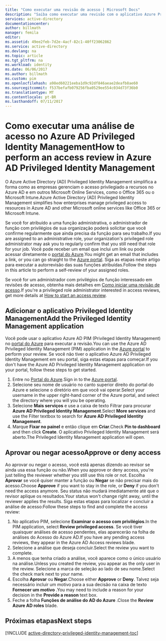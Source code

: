 ```yaml
---
title: "Como executar uma revisão de acesso | Microsoft Docs"
description: "Saiba como executar uma revisão com o aplicativo Azure Privileged Identity Management."
services: active-directory
documentationcenter: 
author: billmath
manager: femila
editor: 
ms.assetid: 49ee2feb-7d2e-4acf-82c1-40ff23062862
ms.service: active-directory
ms.devlang: na
ms.topic: article
ms.tgt_pltfrm: na
ms.workload: identity
ms.date: 06/06/2017
ms.author: billmath
ms.custom: pim
ms.openlocfilehash: a98ed60221eeba1d9c92df846aeae2deafb8ae60
ms.sourcegitcommit: f537befafb079256fba0529ee554c034d73f36b0
ms.translationtype: MT
ms.contentlocale: pt-BR
ms.lasthandoff: 07/11/2017
---
```

# <a name="how-to-perform-an-access-review-in-azure-ad-privileged-identity-management"></a><span data-ttu-id="32ac6-103">Como executar uma análise de acesso no Azure AD Privileged Identity Management</span><span class="sxs-lookup"><span data-stu-id="32ac6-103">How to perform an access review in Azure AD Privileged Identity Management</span></span>
<span data-ttu-id="32ac6-104">O Azure Active Directory (AD) Privileged Identity Management simplifica a forma como as empresas gerenciam o acesso privilegiado a recursos no Azure AD e em outros Microsoft Online Services, como o Office 365 ou o Microsoft Intune.</span><span class="sxs-lookup"><span data-stu-id="32ac6-104">Azure Active Directory (AD) Privileged Identity Management simplifies how enterprises manage privileged access to resources in Azure AD and other Microsoft online services like Office 365 or Microsoft Intune.</span></span>  

<span data-ttu-id="32ac6-105">Se você for atribuído a uma função administrativa, o administrador de função com privilégios de sua organização poderá solicitar que você confirme regularmente que ainda precisa da função para seu trabalho.</span><span class="sxs-lookup"><span data-stu-id="32ac6-105">If you are assigned to an administrative role, your organization's privileged role administrator may ask you to regularly confirm that you still need that role for your job.</span></span> <span data-ttu-id="32ac6-106">Você pode receber um email que inclui um link ou pode acessar diretamente o [portal do Azure](https://portal.azure.com).</span><span class="sxs-lookup"><span data-stu-id="32ac6-106">You might get an email that includes a link, or you can go straight to the [Azure portal](https://portal.azure.com).</span></span> <span data-ttu-id="32ac6-107">Siga as etapas neste artigo para executar a autorrevisão das suas funções atribuídas.</span><span class="sxs-lookup"><span data-stu-id="32ac6-107">Follow the steps in this article to perform a self-review of your assigned roles.</span></span>

<span data-ttu-id="32ac6-108">Se você for um administrador com privilégios de função interessado em revisões de acesso, obtenha mais detalhes em [Como iniciar uma revisão de acesso](active-directory-privileged-identity-management-how-to-start-security-review.md).</span><span class="sxs-lookup"><span data-stu-id="32ac6-108">If you're a privileged role administrator interested in access reviews, get more details at [How to start an access review](active-directory-privileged-identity-management-how-to-start-security-review.md).</span></span>

## <a name="add-the-privileged-identity-management-application"></a><span data-ttu-id="32ac6-109">Adicionar o aplicativo Privileged Identity Management</span><span class="sxs-lookup"><span data-stu-id="32ac6-109">Add the Privileged Identity Management application</span></span>
<span data-ttu-id="32ac6-110">Você pode usar o aplicativo Azure AD PIM (Privileged Identity Management) no [portal do Azure](https://portal.azure.com/) para executar a revisão.</span><span class="sxs-lookup"><span data-stu-id="32ac6-110">You can use the Azure AD Privileged Identity Management (PIM) application in the [Azure portal](https://portal.azure.com/) to perform your review.</span></span>  <span data-ttu-id="32ac6-111">Se você não tiver o aplicativo Azure AD Privileged Identity Management em seu portal, siga estas etapas para começar.</span><span class="sxs-lookup"><span data-stu-id="32ac6-111">If you don't have the Azure AD Privileged Identity Management application on your portal, follow these steps to get started.</span></span>

1. <span data-ttu-id="32ac6-112">Entre no [Portal do Azure](https://portal.azure.com/).</span><span class="sxs-lookup"><span data-stu-id="32ac6-112">Sign in to the [Azure portal](https://portal.azure.com/).</span></span>
2. <span data-ttu-id="32ac6-113">Selecione seu nome de usuário no canto superior direito do portal do Azure e selecione o diretório em que você vai operar.</span><span class="sxs-lookup"><span data-stu-id="32ac6-113">Select your username in the upper right-hand corner of the Azure portal, and select the directory where you will you be operating.</span></span>
3. <span data-ttu-id="32ac6-114">Selecione **Mais serviços** e use a caixa de texto Filtrar para procurar **Azure AD Privileged Identity Management**.</span><span class="sxs-lookup"><span data-stu-id="32ac6-114">Select **More services** and use the Filter textbox to search for **Azure AD Privileged Identity Management**.</span></span>
4. <span data-ttu-id="32ac6-115">Marque **Fixar no painel** e então clique em **Criar**.</span><span class="sxs-lookup"><span data-stu-id="32ac6-115">Check **Pin to dashboard** and then click **Create**.</span></span> <span data-ttu-id="32ac6-116">O aplicativo Privileged Identity Management será aberto.</span><span class="sxs-lookup"><span data-stu-id="32ac6-116">The Privileged Identity Management application will open.</span></span>

## <a name="approve-or-deny-access"></a><span data-ttu-id="32ac6-117">Aprovar ou negar acesso</span><span class="sxs-lookup"><span data-stu-id="32ac6-117">Approve or deny access</span></span>
<span data-ttu-id="32ac6-118">Ao aprovar ou negar o acesso, você está apenas dizendo ao revisor se ainda usa essa função ou não.</span><span class="sxs-lookup"><span data-stu-id="32ac6-118">When you approve or deny access, you're just telling the reviewer whether you still use this role or not.</span></span> <span data-ttu-id="32ac6-119">Escolha **Aprovar** se você quiser manter a função ou **Negar** se não precisar mais do acesso.</span><span class="sxs-lookup"><span data-stu-id="32ac6-119">Choose **Approve** if you want to stay in the role, or **Deny** if you don't need the access anymore.</span></span> <span data-ttu-id="32ac6-120">Seu status não mudará imediatamente até que o revisor aplique os resultados.</span><span class="sxs-lookup"><span data-stu-id="32ac6-120">Your status won't change right away, until the reviewer applies the results.</span></span>
<span data-ttu-id="32ac6-121">Siga estas etapas para localizar e concluir a análise de acesso:</span><span class="sxs-lookup"><span data-stu-id="32ac6-121">Follow these steps to find and complete the access review:</span></span>

1. <span data-ttu-id="32ac6-122">No aplicativo PIM, selecione **Examinar o acesso com privilégios**.</span><span class="sxs-lookup"><span data-stu-id="32ac6-122">In the PIM application, select **Review privileged access**.</span></span> <span data-ttu-id="32ac6-123">Se você tiver quaisquer análises de acesso pendentes, elas aparecerão na folha de análises do Acesso do Azure AD.</span><span class="sxs-lookup"><span data-stu-id="32ac6-123">If you have any pending access reviews, they appear in the Azure AD Access reviews blade.</span></span>
2. <span data-ttu-id="32ac6-124">Selecione a análise que deseja concluir.</span><span class="sxs-lookup"><span data-stu-id="32ac6-124">Select the review you want to complete.</span></span>
3. <span data-ttu-id="32ac6-125">A menos que tenha criado a análise, você aparece como o único usuário na análise.</span><span class="sxs-lookup"><span data-stu-id="32ac6-125">Unless you created the review, you appear as the only user in the review.</span></span> <span data-ttu-id="32ac6-126">Selecione a marca de seleção ao lado de seu nome.</span><span class="sxs-lookup"><span data-stu-id="32ac6-126">Select the check mark next to your name.</span></span>
4. <span data-ttu-id="32ac6-127">Escolha **Aprovar** ou **Negar**.</span><span class="sxs-lookup"><span data-stu-id="32ac6-127">Choose either **Approve** or **Deny**.</span></span> <span data-ttu-id="32ac6-128">Talvez seja necessário incluir um motivo para a sua decisão na caixa de texto **Fornecer um motivo** .</span><span class="sxs-lookup"><span data-stu-id="32ac6-128">You may need to include a reason for your decision in the **Provide a reason** text box.</span></span>  
5. <span data-ttu-id="32ac6-129">Feche a folha **Funções de análise do AD do Azure** .</span><span class="sxs-lookup"><span data-stu-id="32ac6-129">Close the **Review Azure AD roles** blade.</span></span>

<!--Every topic should have next steps and links to the next logical set of content to keep the customer engaged-->
## <a name="next-steps"></a><span data-ttu-id="32ac6-130">Próximas etapas</span><span class="sxs-lookup"><span data-stu-id="32ac6-130">Next steps</span></span>
[!INCLUDE [active-directory-privileged-identity-management-toc](../../includes/active-directory-privileged-identity-management-toc.md)]

<!--Image references-->

[1]: ./media/active-directory-privileged-identity-management-configure/PIM_EnablePim.png
